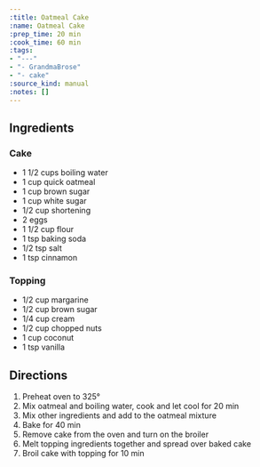 ```yaml
---
:title: Oatmeal Cake
:name: Oatmeal Cake
:prep_time: 20 min
:cook_time: 60 min
:tags:
- "---"
- "- GrandmaBrose"
- "- cake"
:source_kind: manual
:notes: []
---
```


## Ingredients
### Cake
- 1 1/2 cups boiling water
- 1 cup quick oatmeal
- 1 cup brown sugar
- 1 cup white sugar
- 1/2 cup shortening
- 2 eggs
- 1 1/2 cup flour
- 1 tsp baking soda
- 1/2 tsp salt
- 1 tsp cinnamon

### Topping
- 1/2 cup margarine
- 1/2 cup brown sugar
- 1/4 cup cream
- 1/2 cup chopped nuts
- 1 cup coconut
- 1 tsp vanilla


## Directions
1. Preheat oven to 325°
2. Mix oatmeal and boiling water, cook and let cool for 20 min
3. Mix other ingredients and add to the oatmeal mixture
4. Bake for 40 min
5. Remove cake from the oven and turn on the broiler
6. Melt topping ingredients together and spread over baked cake
7. Broil cake with topping for 10 min
